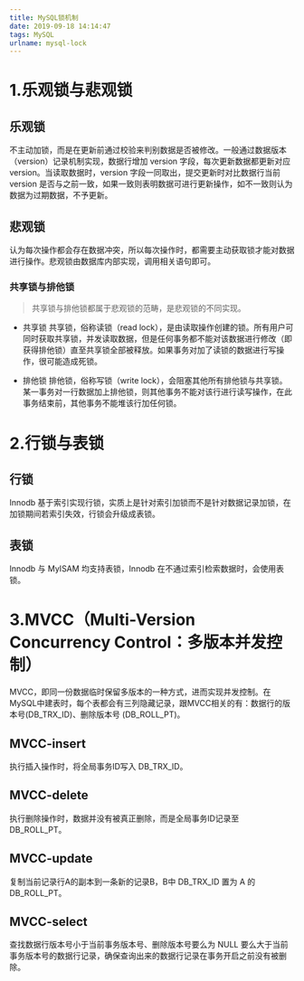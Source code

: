 ```yaml
---
title: MySQL锁机制
date: 2019-09-18 14:14:47
tags: MySQL
urlname: mysql-lock
---
```


# 1.乐观锁与悲观锁
## 乐观锁
不主动加锁，而是在更新前通过校验来判别数据是否被修改。一般通过数据版本（version）记录机制实现，数据行增加 version 字段，每次更新数据都更新对应 version。当读取数据时，version 字段一同取出，提交更新时对比数据行当前 version 是否与之前一致，如果一致则表明数据可进行更新操作，如不一致则认为数据为过期数据，不予更新。

## 悲观锁
认为每次操作都会存在数据冲突，所以每次操作时，都需要主动获取锁才能对数据进行操作。悲观锁由数据库内部实现，调用相关语句即可。

### 共享锁与排他锁
> 共享锁与排他锁都属于悲观锁的范畴，是悲观锁的不同实现。

- 共享锁
共享锁，俗称读锁（read lock），是由读取操作创建的锁。所有用户可同时获取共享锁，并发读取数据，但是任何事务都不能对该数据进行修改（即获得排他锁）直至共享锁全部被释放。如果事务对加了读锁的数据进行写操作，很可能造成死锁。

- 排他锁
排他锁，俗称写锁（write lock），会阻塞其他所有排他锁与共享锁。某一事务对一行数据加上排他锁，则其他事务不能对该行进行读写操作，在此事务结束前，其他事务不能堆该行加任何锁。

# 2.行锁与表锁
## 行锁
Innodb 基于索引实现行锁，实质上是针对索引加锁而不是针对数据记录加锁，在加锁期间若索引失效，行锁会升级成表锁。
## 表锁
Innodb 与 MyISAM 均支持表锁，Innodb 在不通过索引检索数据时，会使用表锁。

# 3.MVCC（Multi-Version Concurrency Control：多版本并发控制）
MVCC，即同一份数据临时保留多版本的一种方式，进而实现并发控制。在MySQL中建表时，每个表都会有三列隐藏记录，跟MVCC相关的有：数据行的版本号(DB_TRX_ID)、删除版本号 (DB_ROLL_PT)。

## MVCC-insert

执行插入操作时，将全局事务ID写入 DB_TRX_ID。

## MVCC-delete

执行删除操作时，数据并没有被真正删除，而是全局事务ID记录至 DB_ROLL_PT。

## MVCC-update

复制当前记录行A的副本到一条新的记录B，B中 DB_TRX_ID 置为 A 的 DB_ROLL_PT。

## MVCC-select

查找数据行版本号小于当前事务版本号、删除版本号要么为 NULL 要么大于当前事务版本号的数据行记录，确保查询出来的数据行记录在事务开启之前没有被删除。